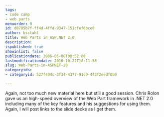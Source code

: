 ```yaml
---
tags:
- code camp
- web parts
menuorder: 0
id: d0785b7f-ff4d-4ffd-9347-151cfef6bce0
author: bsstahl
title: Web Parts in ASP.NET 2.0
description: 
ispublished: true
showinlist: false
publicationdate: 2006-05-08T08:52:00
lastmodificationdate: 2010-10-22T18:11:36
slug: Web-Parts-in-ASPNET-20
categoryids:
- categoryid: 527f404c-3f34-4377-91c9-443f2eedf0b9

---
```

Again, not too much new material here but still a good session. Chris Rolon gave us an high-speed overview of the Web Part framework in .NET 2.0 including many of the key features and his suggestions for using them. Again, I will post links to the slide decks as I get them.  
